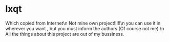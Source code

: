 # lxqt
Which copied from Internet\n
Not mine own project!!!!!\n
you can use it in wherever you want , but you must inform the authors (Of course not me).\n
All the things about this project are out of my bussiness.
